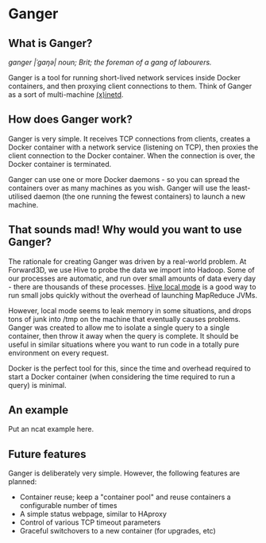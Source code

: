 # Ganger

## What is Ganger?

_ganger |ˈgaŋə| noun; Brit; the foreman of a gang of labourers._

Ganger is a tool for running short-lived network services inside Docker containers, and then
proxying client connections to them. Think of Ganger as a sort of 
multi-machine [(x)inetd](http://en.wikipedia.org/wiki/Xinetd). 

## How does Ganger work?

Ganger is very simple. It receives TCP connections from clients, creates a Docker container
with a network service (listening on TCP), then proxies the client connection to the Docker
container. When the connection is over, the Docker container is terminated.

Ganger can use one or more Docker daemons - so you can spread the containers over as many
machines as you wish. Ganger will use the least-utilised daemon (the one running the fewest 
containers) to launch a new machine.

## That sounds mad! Why would you want to use Ganger?

The rationale for creating Ganger was driven by a real-world problem. At Forward3D, we use
Hive to probe the data we import into Hadoop. Some of our processes are automatic, and run over
small amounts of data every day - there are thousands of these processes. 
[Hive local mode](http://hadoop-pig-hive-thejas.blogspot.co.uk/2013/04/running-hive-in-local-mode.html) is a
good way to run small jobs quickly without the overhead of launching MapReduce JVMs.

However, local mode seems to leak memory in some situations, and drops tons of junk into /tmp
on the machine that eventually causes problems. Ganger was created to allow me to isolate
a single query to a single container, then throw it away when the query is complete. It
should be useful in similar situations where you want to run code in a totally pure environment
on every request.

Docker is the perfect tool for this, since the time and overhead required to start a Docker
container (when considering the time required to run a query) is minimal.

## An example

Put an ncat example here.

## Future features

Ganger is deliberately very simple. However, the following features are planned:

 - Container reuse; keep a "container pool" and reuse containers a configurable
   number of times
 - A simple status webpage, similar to HAproxy
 - Control of various TCP timeout parameters
 - Graceful switchovers to a new container (for upgrades, etc)
